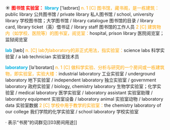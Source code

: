 ☀ <font color="red">**图书馆 实验室：**</font>
<font color="sky blue">**library**</font> ['laɪbrərɪ] 
<font color="orange">n. 1 [C] 图书馆，藏书阁，是一栋建筑：</font>public library 公共图书馆 / private library 私人图书馆 / school, university library 学校图书馆；大学图书馆 / library catalogue 图书馆的目录 / library card, library ticket（英）借书证 / library staff 图书馆的工作人员 <font color="orange">2 [C] 建筑物内（如学校、医院等）的图书室，阅览室：</font>hospital, prison library 医院阅览室；监狱阅览室

<font color="sky blue">**lab**</font> [læb] 
<font color="orange">n. [C] lab为laboratory的非正式用法，指实验室：</font>science labs 科学实验室 / a lab technician 实验室技术员

<font color="sky blue">**laboratory**</font> [lə'bɒrətərɪ] 
<font color="orange">n. 1 [C] 做科学实验、分析与研究的一个房间或一栋建筑物，即实验室，实验大楼：</font>industrial laboratory 工业实验室 / underground laboratory 地下实验室 / independent laboratory 独立实验室 / government laboratory 政府实验室 / biology, chemistry laboratory 生物学实验室；化学实验室 / medical laboratory 医学实验室 / laboratory assistant 实验室助理 / laboratory equipment 实验室设备 / laboratory animal 实验室动物 / laboratory data 实验室数据 <font color="orange">2 [C] 学校中用于教学的实验室：</font>the chemistry laboratory of our college 我们学院的化学实验室 / school laboratory 学校实验室

· 表示“书房”的词群见[[03房间用途]]
